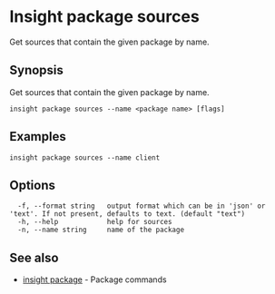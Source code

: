 # Insight package sources

Get sources that contain the given package by name.

## <a id='synopsis'></a>Synopsis

Get sources that contain the given package by name.

```
insight package sources --name <package name> [flags]
```

## <a id='examples'></a>Examples

```
insight package sources --name client
```

## <a id='options'></a>Options

```
  -f, --format string   output format which can be in 'json' or 'text'. If not present, defaults to text. (default "text")
  -h, --help            help for sources
  -n, --name string     name of the package
```

## <a id='see-also'></a>See also

* [insight package](insight-package.md)	 - Package commands
